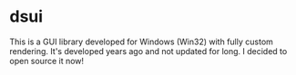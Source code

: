 # dsui

This is a GUI library developed for Windows (Win32) with fully custom rendering. It's developed years ago
and not updated for long. I decided to open source it now!
